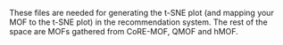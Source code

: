 These files are needed for generating the t-SNE plot (and mapping your MOF to the t-SNE plot) in the recommendation system. The rest of the space are MOFs gathered from CoRE-MOF, QMOF and hMOF.

